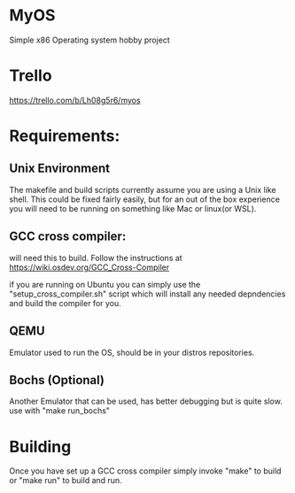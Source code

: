 # MyOS
Simple x86 Operating system hobby project

# Trello
https://trello.com/b/Lh08g5r6/myos

# Requirements:
## Unix Environment
The makefile and build scripts currently assume you are using a Unix like shell. This could be fixed fairly easily, but for an out of the box experience you will need to be running on something like Mac or linux(or WSL).
## GCC cross compiler:
will need this to build. Follow the instructions at https://wiki.osdev.org/GCC_Cross-Compiler

if you are running on Ubuntu you can simply use the "setup_cross_compiler.sh" script which will install any needed depndencies and build the compiler for you.

## QEMU
Emulator used to run the OS, should be in your distros repositories.
## Bochs (Optional)
Another Emulator that can be used, has better debugging but is quite slow. use with "make run_bochs"
      
# Building
Once you have set up a GCC cross compiler simply invoke "make" to build or "make run" to build and run.
